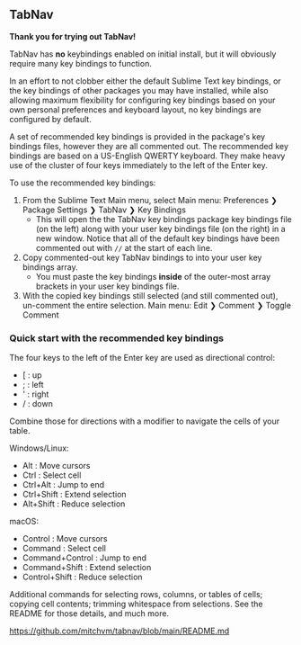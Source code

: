## TabNav

**Thank you for trying out TabNav!**

TabNav has **no** keybindings enabled on initial install, but it will obviously
require many key bindings to function.

In an effort to not clobber either the default Sublime Text key bindings, or
the key bindings of other packages you may have installed, while also allowing
maximum flexibility for configuring key bindings based on your own personal
preferences and keyboard layout, no key bindings are configured by default.

A set of recommended key bindings is provided in the package's key bindings
files, however they are all commented out. The recommended key bindings are
based on a US-English QWERTY keyboard. They make heavy use of the cluster of
four keys immediately to the left of the Enter key.

To use the recommended key bindings:

  1. From the Sublime Text Main menu, select
     Main menu: Preferences ❯ Package Settings ❯ TabNav ❯ Key Bindings
	   * This will open the the TabNav key bindings package key bindings file
	     (on the left) along with your user key bindings file (on the right)
	     in a new window. Notice that all of the default key bindings have been
	     commented out with `//` at the start of each line.
  2. Copy commented-out key TabNav bindings to into your user key bindings array.
	   * You must paste the key bindings **inside** of the outer-most array
	     brackets in your user key bindings file.
  3. With the copied key bindings still selected (and still commented out),
     un-comment the entire selection.
     Main menu: Edit ❯ Comment ❯ Toggle Comment

### Quick start with the recommended key bindings

The four keys to the left of the Enter key are used as directional control:

* [ : up
* ; : left
* ' : right
* / : down

Combine those for directions with a modifier to navigate the cells of your table.

Windows/Linux:

* Alt        : Move cursors
* Ctrl       : Select cell
* Ctrl+Alt   : Jump to end
* Ctrl+Shift : Extend selection
* Alt+Shift  : Reduce selection

macOS:

* Control         : Move cursors
* Command         : Select cell
* Command+Control : Jump to end
* Command+Shift   : Extend selection
* Control+Shift   : Reduce selection

Additional commands for selecting rows, columns, or tables of cells; copying
cell contents; trimming whitespace from selections. See the README for those
details, and much more.

https://github.com/mitchvm/tabnav/blob/main/README.md
